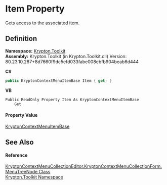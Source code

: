 # Item Property


Gets access to the associated item.



## Definition
**Namespace:** <a href="79d2eac2-21f4-54ff-7552-b20c33c30600.md">Krypton.Toolkit</a>  
**Assembly:** Krypton.Toolkit (in Krypton.Toolkit.dll) Version: 80.23.10.287+8d7660f9dc5efd033fabe008ebfb904beab6d444

**C#**
``` C#
public KryptonContextMenuItemBase Item { get; }
```
**VB**
``` VB
Public ReadOnly Property Item As KryptonContextMenuItemBase
	Get
```



#### Property Value
<a href="7d97c419-819b-74c1-360f-af4d4ae026d9.md">KryptonContextMenuItemBase</a>

## See Also


#### Reference
<a href="c8b1b636-479b-4080-763d-5939c0001b2b.md">KryptonContextMenuCollectionEditor.KryptonContextMenuCollectionForm.MenuTreeNode Class</a>  
<a href="79d2eac2-21f4-54ff-7552-b20c33c30600.md">Krypton.Toolkit Namespace</a>  
